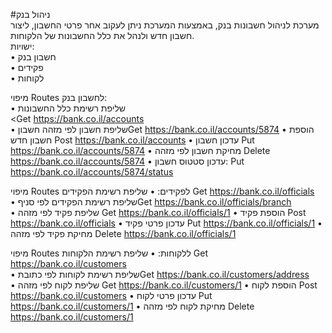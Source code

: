 #ניהול בנק<br>
מערכת לניהול חשבונות בנק, באמצעות המערכת ניתן לעקוב אחר פרטי החשבון, ליצור חשבון חדש ולנהל את כלל החשבונות של הלקוחות.<br>
ישויות:<br>
•	חשבון בנק<br>
•	פקידים<br>
•	לקוחות<br>

מיפוי Routes  לחשבון בנק:<br>
•	שליפת רשימת כלל החשבונות <br><Get https://bank.co.il/accounts  
•	שליפת חשבון לפי מזהה חשבוןGet https://bank.co.il/accounts/5874 
•	הוספת חשבון חדש Post https://bank.co.il/accounts
•	עדכון חשבון Put https://bank.co.il/accounts/5874 
•	מחיקת חשבון לפי מזהה Delete https://bank.co.il/accounts/5874 
•	עדכון סטטוס חשבון: Put https://bank.co.il/accounts/5874/status

מיפוי Routes  לפקידים:
•	שליפת רשימת הפקידים Get https://bank.co.il/officials  
•	שליפת רשימת הפקידים לפי סניףGet https://bank.co.il/officials/branch  
•	שליפת פקיד לפי מזהה Get https://bank.co.il/officials/1
•	הוספת פקיד Post https://bank.co.il/officials
•	עדכון פרטי פקיד Put https://bank.co.il/officials/1
•	מחיקת פקיד לפי מזהה Delete https://bank.co.il/officials/1

מיפוי Routes  ללקוחות:
•	שליפת רשימת הלקוחות Get https://bank.co.il/customers  
•	שליפת רשימת לקוחות לפי כתובתGet https://bank.co.il/customers/address  
•	שליפת לקוח לפי מזהה Get https://bank.co.il/customers/1
•	הוספת לקוח Post https://bank.co.il/customers
•	עדכון פרטי לקוח Put https://bank.co.il/customers/1
•	מחיקת לקוח לפי מזהה Delete https://bank.co.il/customers/1
